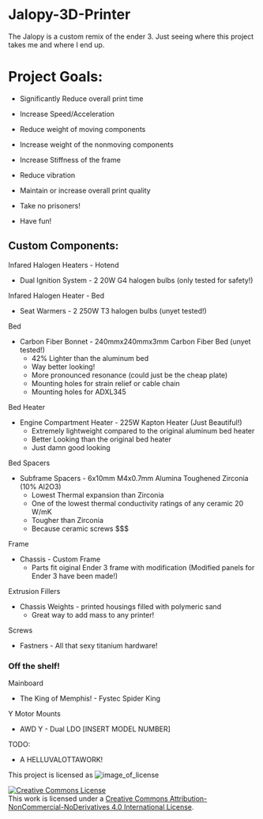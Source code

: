 # Jalopy-3D-Printer
The Jalopy is a custom remix of the ender 3. Just seeing where this project takes me and where I end up.

# Project Goals:

- Significantly Reduce overall print time

- Increase Speed/Acceleration

- Reduce weight of moving components

- Increase weight of the nonmoving components

- Increase Stiffness of the frame

- Reduce vibration

- Maintain or increase overall print quality

- Take no prisoners!

- Have fun!



## Custom Components:

Infared Halogen Heaters - Hotend
- Dual Ignition System - 2 20W G4 halogen bulbs (only tested for safety!)

Infared Halogen Heater - Bed
- Seat Warmers - 2 250W T3 halogen bulbs (unyet tested!)

Bed
- Carbon Fiber Bonnet - 240mmx240mmx3mm Carbon Fiber Bed (unyet tested!)
  - 42% Lighter than the aluminum bed
  - Way better looking!
  - More pronounced resonance (could just be the cheap plate)
  - Mounting holes for strain relief or cable chain
  - Mounting holes for ADXL345

Bed Heater
- Engine Compartment Heater - 225W Kapton Heater (Just Beautiful!)
  - Extremely lightweight compared to the original aluminum bed heater
  - Better Looking than the original bed heater
  - Just damn good looking

Bed Spacers
- Subframe Spacers - 6x10mm M4x0.7mm Alumina Toughened Zirconia (10% Al2O3)
  - Lowest Thermal expansion than Zirconia
  - One of the lowest thermal conductivity ratings of any ceramic 20 W/mK
  - Tougher than Zirconia
  - Because ceramic screws $$$

Frame
- Chassis - Custom Frame
  - Parts fit oiginal Ender 3 frame with modification (Modified panels for Ender 3 have been made!)

Extrusion Fillers
- Chassis Weights - printed housings filled with polymeric sand
  - Great way to add mass to any printer!

Screws
- Fastners - All that sexy titanium hardware!

### Off the shelf!

Mainboard
- The King of Memphis! - Fystec Spider King


Y Motor Mounts
- AWD Y - Dual LDO [INSERT MODEL NUMBER]


TODO:
- A HELLUVALOTTAWORK!

This project is licensed as
![image_of_license](https://github.com/Leviathan220/Jalopy-3D-Printer/blob/c231ebe9ecdcaebc7a136141b685074744ff98ae/LICENSE.png)

<a rel="license" href="http://creativecommons.org/licenses/by-nc-nd/4.0/"><img alt="Creative Commons License" style="border-width:0" src="https://i.creativecommons.org/l/by-nc-nd/4.0/88x31.png" /></a><br />This work is licensed under a <a rel="license" href="http://creativecommons.org/licenses/by-nc-nd/4.0/">Creative Commons Attribution-NonCommercial-NoDerivatives 4.0 International License</a>.